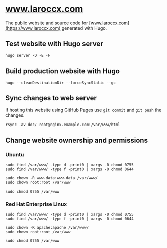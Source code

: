 # www.laroccx.com

The public website and source code for [www.laroccx.com](https://www.laroccx.com) generated with Hugo.

## Test website with Hugo server

```shell
hugo server -D -E -F
```

## Build production website with Hugo

```shell
hugo --cleanDestinationDir --forceSyncStatic --gc
```

## Sync changes to web server

If hosting this website using GitHub Pages use `git commit` and `git push` the changes.

```shell
rsync -av doc/ root@nginx.example.com:/var/www/html
```

## Change website ownership and permissions

### Ubuntu

```shell
sudo find /var/www/ -type d -print0 | xargs -0 chmod 0755
sudo find /var/www/ -type f -print0 | xargs -0 chmod 0644

sudo chown -R www-data:www-data /var/www/
sudo chown root:root /var/www

sudo chmod 0755 /var/www
```

### Red Hat Enterprise Linux

```shell
sudo find /var/www/ -type d -print0 | xargs -0 chmod 0755
sudo find /var/www/ -type f -print0 | xargs -0 chmod 0644

sudo chown -R apache:apache /var/www/
sudo chown root:root /var/www

sudo chmod 0755 /var/www
```
